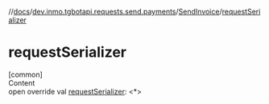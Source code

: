 //[docs](../../../index.md)/[dev.inmo.tgbotapi.requests.send.payments](../index.md)/[SendInvoice](index.md)/[requestSerializer](request-serializer.md)



# requestSerializer  
[common]  
Content  
open override val [requestSerializer](request-serializer.md): <*>  



